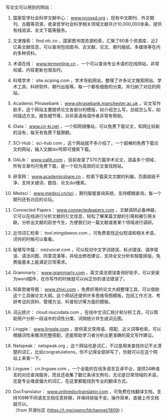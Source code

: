 写论文可以用到的网站： 

1. 国家哲学社会科学文献中心： www.ncpssd.org ，现有中文期刊、外文期刊、古籍等资源，收录哲学社会科学相关领域文献共计10,000,000余条，提供有线阅读、全文下载等服务。

2. 文津搜索： find.nlc.cn ，国家图书馆资源检索，汇聚了60多个资源库、近2亿条文献信息，可以查询包括图书、古文献、论文、期刊报纸、多媒体等在内的多种资料。

3. 术语在线： www.termonline.cn ，一个可以查询专业术语的在线网站，非常权威，内容更新也很及时。

4. 科塔学术： site.sciping.com ，学术导航网站，整理了许多论文搜索网站、学术工具、科研软件、期刊出版等，每一个都有细致的分类，并归纳了对应的网站。

5. Academic Phrasebank： www.phrasebank.manchester.ac.uk ，论文写作助手，这个网站主要提供论文各部分的模版，如介绍怎么写，总结怎么写，如何描述方法，报告细节等，对非英语母语作者非常有帮助。

6. iData： www.cn-ki.net ，一个知网镜像站，可以免费下载论文，知网比较新的没有，每天有免费下载限额。

7. SCI-Hub： sci-hub.com ，这个网站就不多介绍了，一个超棒的免费下载论文的网站，输入文献doi号即可搜索下载。

8. OALib： www.oalib.com ，目前收录了570万篇学术论文，涵盖多个领域，所有文章均可免费下载，是一个较为高效的论文查找网站。

9. 研享网： www.academicshare.cn ，检索下载英文文献的利器，页面超级干净，支持关键词、题目、论文doi搜索。

10. Medsci： www.medsci.cn/sci ，期刊智能查询系统，支持模糊查询，每一个期刊还有对应的论坛。

11. Connected Papers： www.connectedpapers.com ，文献调研必备神器，它可以在线进行分析文献的引文信息，轻松了解某篇文献的引用和被引用关联，分析出文献的前世今生，方便我们对一篇文献或者某个领域进行调研。

12. 近邻词汇检索： tool.mingdawoo.com ，可免费查找近似短语和相关术语，词穷的时候可以看看。

13. 秘塔写作猫： xiezuocat.com ，可以校对中文字词错误、标点错误、语序错误、语法问题、同意混淆等，并给出修改建议，支持全文分析和智能排版，免费版基本上能满足日常需求。

14. Grammarly： www.grammarly.com ，英文语法错误查询好助手，可以安装为word插件，在你写作的时候就可以纠正你的语法错误了。

15. 知犀思维导图： www.zhixi.com ，免费好用的论文大纲整理工具，可以借助这个工具做论文大纲。这个网站还提供许多思维导图模板，包括工作方法、考研考证的资料、管理方法、科普知识等方面的模板。

16. 词云统计： cloud.niucodata.com ，在线中文词汇统计和分析工具，可以帮助用户分析一段话中的词性分类、词频统计并生成词云图。

17. Linggle： www.linggle.com ，提供英文常用语、搭配、近义词等检索，可以根据词性来推测完整搭配，还能帮助学习者分析出更准确的英文写作建议。

18. Netspeak： netspeak.org ，这个网站也是词汇，不过是用来查找你记不太清楚的词汇，比如congratulations，你不记得全部拼写了，你就可以在这个网站上来查一下。

19. Linguee： cn.linguee.com ，一个全能的在线多语言互译平台，提供24种语言的对应查询服务，而且还收集了数亿条译文例句，无论是日常领域的术语，还是专业难度偏大的词汇，在这里都能找到专业的翻译方式。

20. DocTranslator： www.onlinedoctranslator.com ，可免费在线翻译文档，支持109种不同语言文档任意转换，并保持排版不变。操作简单，直接上传文档就可以。   
（from 开源社区 (https://t.me/opencfdchannel/1809) ）